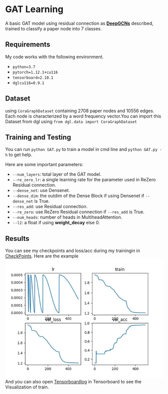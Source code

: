 # GAT Learning

A basic GAT model using residual connection as [**DeepGCNs**](https://arxiv.org/abs/1904.03751) described, trained to classify a paper node into 7 classes.

## Requirements

My code works with the following environment.
* `python=3.7`
* `pytorch=1.12.1+cu116`
* `tensorboard=2.10.1`
* `dglcu116=0.9.1`

## Dataset

using `CoraGraphDataset` containing 2708 paper nodes and 10556 edges. Each node is characterized by a word frequency vector.You can import this Dataset from dgl using `from dgl.data import CoraGraphDataset`

## Training and Testing

You can run `python GAT.py` to train a model in cmd line and `python GAT.py -h` to get help.

Here are some important parameters:

* `--num_layers`: total layer of the GAT model.
* `--re_zero_lr`: a single learning rate for the parameter used in ReZero Residual connection.
* `--dense_net`: use Densenet.
* `--dense_dim`: the outdim of the Dense Block if using Densenet if `--dense_net` is True.
* `--res_add`: use Residual connection.
* `--re_zero`: use ReZero Residual connection if `--res_add` is True.
* `--num_heads`: number of heads in MultiheadAttention.
* `--l2`: a float if using **weight_decay** else 0.

## Results

You can see my checkpoints and loss/acc during my trainingin in [CheckPoints](./path/checkpoints). Here are the example ![fig1](path\checkpoints\acc-95.40%_layers-1_lr-5.00e-04_hid_dim-128_res.jpg)
And you can also open [Tensorboardlog](path\log) in Tensorboard to see the Visualization of train.

